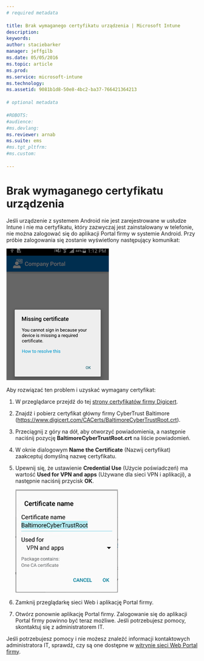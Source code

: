 ```yaml
---
# required metadata

title: Brak wymaganego certyfikatu urządzenia | Microsoft Intune
description:
keywords:
author: staciebarker
manager: jeffgilb
ms.date: 05/05/2016
ms.topic: article
ms.prod:
ms.service: microsoft-intune
ms.technology:
ms.assetid: 9081b1d8-50e8-4bc2-ba37-766421364213

# optional metadata

#ROBOTS:
#audience:
#ms.devlang:
ms.reviewer: arnab
ms.suite: ems
#ms.tgt_pltfrm:
#ms.custom:

---
```



# Brak wymaganego certyfikatu urządzenia
Jeśli urządzenie z systemem Android nie jest zarejestrowane w usłudze Intune i nie ma certyfikatu, który zazwyczaj jest zainstalowany w telefonie, nie można zalogować się do aplikacji Portal firmy w systemie Android. Przy próbie zalogowania się zostanie wyświetlony następujący komunikat:

![Instalowanie certyfikatu w systemie Android — brak certyfikatu](./media/andr-cert_install-1-cert_missing.png)

Aby rozwiązać ten problem i uzyskać wymagany certyfikat:

1.  W przeglądarce przejdź do tej [strony certyfikatów firmy Digicert](https://www.digicert.com/digicert-root-certificates.htm).

2.  Znajdź i pobierz certyfikat główny firmy CyberTrust Baltimore (https://www.digicert.com/CACerts/BaltimoreCyberTrustRoot.crt).

3.  Przeciągnij z góry na dół, aby otworzyć powiadomienia, a następnie naciśnij pozycję **BaltimoreCyberTrustRoot.crt** na liście powiadomień.

4.  W oknie dialogowym **Name the Certificate** (Nazwij certyfikat) zaakceptuj domyślną nazwę certyfikatu.

5. Upewnij się, że ustawienie **Credential Use** (Użycie poświadczeń) ma wartość **Used for VPN and apps** (Używane dla sieci VPN i aplikacji), a następnie naciśnij przycisk **OK**.

    ![Instalowanie certyfikatu w systemie Android — dodawanie nazwy certyfikatu](./media/andr-cert_install-2-add_cert_name.png)

6. Zamknij przeglądarkę sieci Web i aplikację Portal firmy.

7. Otwórz ponownie aplikację Portal firmy. Zalogowanie się do aplikacji Portal firmy powinno być teraz możliwe. Jeśli potrzebujesz pomocy, skontaktuj się z administratorem IT.

Jeśli potrzebujesz pomocy i nie możesz znaleźć informacji kontaktowych administratora IT, sprawdź, czy są one dostępne w [witrynie sieci Web Portal firmy](http://portal.manage.microsoft.com).

<!--HONumber=Jun16_HO1-->


